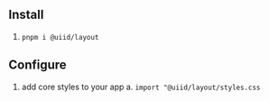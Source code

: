 ## Install

1. `pnpm i @uiid/layout`

## Configure

1. add core styles to your app
   a. `import "@uiid/layout/styles.css`
